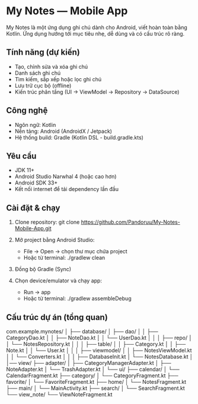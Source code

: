 # My Notes — Mobile App

My Notes là một ứng dụng ghi chú dành cho Android, viết hoàn toàn bằng Kotlin. Ứng dụng hướng tới mục tiêu nhẹ, dễ dùng và có cấu trúc rõ ràng.

## Tính năng (dự kiến)
- Tạo, chỉnh sửa và xóa ghi chú
- Danh sách ghi chú
- Tìm kiếm, sắp xếp hoặc lọc ghi chú
- Lưu trữ cục bộ (offline)
- Kiến trúc phân tầng (UI → ViewModel → Repository → DataSource)

## Công nghệ
- Ngôn ngữ: Kotlin
- Nền tảng: Android (AndroidX / Jetpack)
- Hệ thống build: Gradle (Kotlin DSL - build.gradle.kts)

## Yêu cầu
- JDK 11+
- Android Studio Narwhal 4 (hoặc cao hơn)
- Android SDK 33+
- Kết nối internet để tải dependency lần đầu

## Cài đặt & chạy
1. Clone repository:
   git clone https://github.com/Pandoruu/My-Notes-Mobile-App.git

2. Mở project bằng Android Studio:
   - File → Open → chọn thư mục chứa project
   - Hoặc từ terminal: ./gradlew clean

3. Đồng bộ Gradle (Sync)

4. Chọn device/emulator và chạy app:
   - Run → app
   - Hoặc từ terminal: ./gradlew assembleDebug

## Cấu trúc dự án (tổng quan)

com.example.mynotes/
│
├── database/
│   ├── dao/
│   │   ├── CategoryDao.kt
│   │   ├── NoteDao.kt
│   │   └── UserDao.kt
│   │
│   ├── repo/
│   │   └── NotesRepository.kt
│   │
│   ├── table/
│   │   ├── Category.kt
│   │   ├── Note.kt
│   │   └── User.kt
│   │
│   ├── viewmodel/
│   │   ├── NotesViewModel.kt
│   │   └── Converters.kt
│   │
│   ├── DatabaseInit.kt
│   └── NotesDatabase.kt
│
│── view/
   ├── adapter/
   │   ├── CategoryManagerAdapter.kt
   │   ├── NoteAdapter.kt
   │   └── TrashAdapter.kt
   │
   └── ui/
       ├── calendar/
       │   └── CalendarFragment.kt
       ├── category/
       │   └── CategoryFragment.kt
       ├── favorite/
       │   └── FavoriteFragment.kt
       ├── home/
       │   └── NotesFragment.kt
       ├── main/
       │   └── MainActivity.kt
       ├── search/
       │   └── SearchFragment.kt
       └── view_note/
           └── ViewNoteFragment.kt
        
